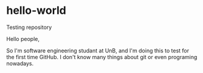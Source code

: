 # hello-world
Testing repository

Hello people,

  So I'm software engineering studant at UnB, and I'm doing this to test for the first time GitHub.
  I don't know many things about git or even programing nowadays.
